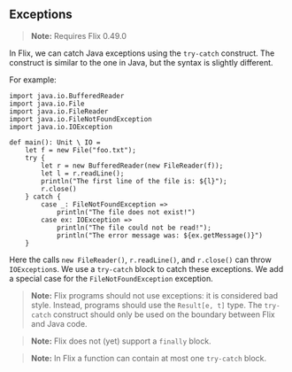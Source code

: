 ## Exceptions

> **Note:** Requires Flix 0.49.0

In Flix, we can catch Java exceptions using the `try-catch` construct. The
construct is similar to the one in Java, but the syntax is slightly different. 

For example: 

```flix
import java.io.BufferedReader
import java.io.File
import java.io.FileReader
import java.io.FileNotFoundException
import java.io.IOException

def main(): Unit \ IO = 
    let f = new File("foo.txt");
    try {
        let r = new BufferedReader(new FileReader(f));
        let l = r.readLine();
        println("The first line of the file is: ${l}");
        r.close()
    } catch {
        case _: FileNotFoundException => 
            println("The file does not exist!")
        case ex: IOException => 
            println("The file could not be read!");
            println("The error message was: ${ex.getMessage()}")
    }
```

Here the calls `new FileReader()`, `r.readLine()`, and `r.close()` can throw
`IOException`s. We use a `try-catch` block to catch these exceptions. We add a
special case for the `FileNotFoundException` exception. 

> **Note:** Flix programs should not use exceptions: it is considered bad style.
> Instead, programs should use the `Result[e, t]` type. The `try-catch`
> construct should only be used on the boundary between Flix and Java code. 

> **Note:** Flix does not (yet) support a `finally` block.

> **Note:** In Flix a function can contain at most one `try-catch` block.
